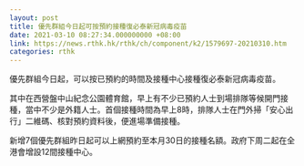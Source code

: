 ```yaml
---
layout: post
title: 優先群組今日起可按預約接種復必泰新冠病毒疫苗
date: 2021-03-10 08:27:34.000000000 +08:00
link: https://news.rthk.hk/rthk/ch/component/k2/1579697-20210310.htm
categories: rthk
---
```


優先群組今日起，可以按已預約的時間及接種中心接種復必泰新冠病毒疫苗。 

其中在西營盤中山紀念公園體育館，早上有不少已預約人士到場排隊等候開門接種，當中不少是外籍人士。首個接種時間為早上8時，排隊人士在門外掃「安心出行」二維碼、核對預約資料後，便進場準備接種。 

新增7個優先群組昨日起可以上網預約至本月30日的接種名額。政府下周二起在全港會增設12間接種中心。

